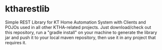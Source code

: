# ktharestlib
Simple REST Library for KT Home Automation System with Clients and POJOs used in all other KTHA-related projects. Just download/check out this repository, 
run a "gradle install" on your machine to generate the library jar and push it to your local
maven repository, then use it in any project that requires it.
